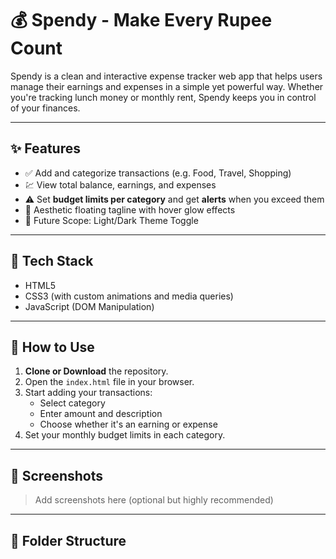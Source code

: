 # 💰 Spendy - Make Every Rupee Count

Spendy is a clean and interactive expense tracker web app that helps users manage their earnings and expenses in a simple yet powerful way. Whether you're tracking lunch money or monthly rent, Spendy keeps you in control of your finances.

---

## ✨ Features

- ✅ Add and categorize transactions (e.g. Food, Travel, Shopping)
- 💹 View total balance, earnings, and expenses
- ⚠️ Set **budget limits per category** and get **alerts** when you exceed them
- 🎇 Aesthetic floating tagline with hover glow effects
- 🌙 Future Scope: Light/Dark Theme Toggle

---

## 🔧 Tech Stack

- HTML5
- CSS3 (with custom animations and media queries)
- JavaScript (DOM Manipulation)

---

## 🚀 How to Use

1. **Clone or Download** the repository.
2. Open the `index.html` file in your browser.
3. Start adding your transactions:
   - Select category
   - Enter amount and description
   - Choose whether it's an earning or expense
4. Set your monthly budget limits in each category.

---

## 📸 Screenshots

> Add screenshots here (optional but highly recommended)

---

## 📂 Folder Structure
